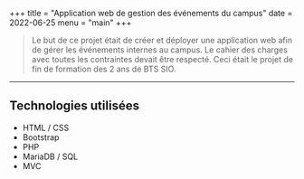 +++
title = "Application web de gestion des événements du campus"
date = 2022-06-25
menu = "main"
+++

> Le but de ce projet était de créer et déployer une application web afin de gérer les événements internes au campus. Le cahier des charges avec toutes les contraintes devait être respecté. Ceci était le projet de fin de formation des 2 ans de BTS SIO.

---
<!--more-->

## Technologies utilisées

- HTML / CSS
- Bootstrap
- PHP
- MariaDB / SQL
- MVC
